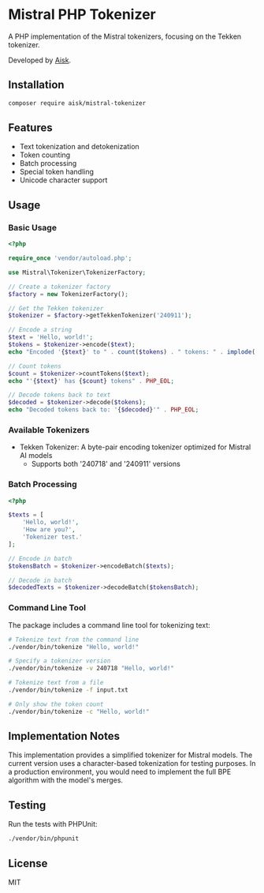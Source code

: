 # Mistral PHP Tokenizer

A PHP implementation of the Mistral tokenizers, focusing on the Tekken tokenizer.

Developed by [Aisk](https://getaisk.com).

## Installation

```bash
composer require aisk/mistral-tokenizer
```

## Features

- Text tokenization and detokenization
- Token counting
- Batch processing
- Special token handling
- Unicode character support

## Usage

### Basic Usage

```php
<?php

require_once 'vendor/autoload.php';

use Mistral\Tokenizer\TokenizerFactory;

// Create a tokenizer factory
$factory = new TokenizerFactory();

// Get the Tekken tokenizer
$tokenizer = $factory->getTekkenTokenizer('240911');

// Encode a string
$text = 'Hello, world!';
$tokens = $tokenizer->encode($text);
echo "Encoded '{$text}' to " . count($tokens) . " tokens: " . implode(', ', $tokens) . PHP_EOL;

// Count tokens
$count = $tokenizer->countTokens($text);
echo "'{$text}' has {$count} tokens" . PHP_EOL;

// Decode tokens back to text
$decoded = $tokenizer->decode($tokens);
echo "Decoded tokens back to: '{$decoded}'" . PHP_EOL;
```

### Available Tokenizers

- Tekken Tokenizer: A byte-pair encoding tokenizer optimized for Mistral AI models
  - Supports both '240718' and '240911' versions

### Batch Processing

```php
<?php

$texts = [
    'Hello, world!',
    'How are you?',
    'Tokenizer test.'
];

// Encode in batch
$tokensBatch = $tokenizer->encodeBatch($texts);

// Decode in batch
$decodedTexts = $tokenizer->decodeBatch($tokensBatch);
```

### Command Line Tool

The package includes a command line tool for tokenizing text:

```bash
# Tokenize text from the command line
./vendor/bin/tokenize "Hello, world!"

# Specify a tokenizer version
./vendor/bin/tokenize -v 240718 "Hello, world!"

# Tokenize text from a file
./vendor/bin/tokenize -f input.txt

# Only show the token count
./vendor/bin/tokenize -c "Hello, world!"
```

## Implementation Notes

This implementation provides a simplified tokenizer for Mistral models. The current version uses a character-based tokenization for testing purposes. In a production environment, you would need to implement the full BPE algorithm with the model's merges.

## Testing

Run the tests with PHPUnit:

```bash
./vendor/bin/phpunit
```

## License

MIT